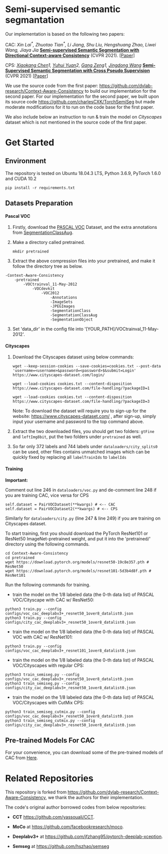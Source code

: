 # Semi-supervised semantic segmantation
Our implementation is based on the following two papers:

CAC: *Xin Lai<sup>\*</sup>, Zhuotao Tian<sup>\*</sup>, Li Jiang, Shu Liu, Hengshuang Zhao, Liwei Wang, Jiaya Jia* [**Semi-supervised Semantic Segmentation with Directional Context-aware Consistency**](https://jiaya.me/papers/semiseg_cvpr21.pdf)  (CVPR 2021). [[Paper]](https://jiaya.me/papers/semiseg_cvpr21.pdf)

CPS: *[Xiaokang Chen](https://charlescxk.github.io/)1, [Yuhui Yuan](https://scholar.google.com/citations?user=PzyvzksAAAAJ&hl=zh-CN)2, [Gang Zeng](https://www.cis.pku.edu.cn/info/1177/1378.htm)1, [Jingdong Wang](https://jingdongwang2017.github.io/)* **[Semi-Supervised Semantic Segmentation with Cross Pseudo Supervision](https://arxiv.org/abs/2106.01226)** (CVPR 2021) [[Paper](https://charlescxk.github.io/papers/CVPR2021_CPS/00446-poster.pdf)]

We use the source code from the first paper: https://github.com/dvlab-research/Context-Aware-Consistency to build our implementation for the second paper. For our implementation for the second paper, we built upon its source code https://github.com/charlesCXK/TorchSemiSeg but made moderate modifications for it to run on the code base for the first paper.

We also include below an instruction to run & train the model on *Cityscapes* dataset which is not mentioned in the source code of the first paper.

# Get Started
## Environment
The repository is tested on Ubuntu 18.04.3 LTS, Python 3.6.9, PyTorch 1.6.0 and CUDA 10.2
```
pip install -r requirements.txt
```

## Datasets Preparation

#### Pascal VOC

1. Firstly, download the [PASCAL VOC](http://host.robots.ox.ac.uk/pascal/VOC/voc2012/VOCtrainval_11-May-2012.tar) Dataset, and the extra annotations from [SegmentationClassAug](https://www.dropbox.com/s/oeu149j8qtbs1x0/SegmentationClassAug.zip?dl=0).

2. Make a directory called pretrained.

   ````
   mkdir pretrained

2. Extract the above compression files into your pretrained, and make it follow the directory tree as below.

```
-Context-Aware-Consistency
	-pretrained
        -VOCtrainval_11-May-2012
            -VOCdevkit
                -VOC2012
                    -Annotations
                    -ImageSets
                    -JPEGImages
                    -SegmentationClass
                    -SegmentationClassAug
                    -SegmentationObject
```

3. Set 'data_dir' in the config file into '[YOUR_PATH]/VOCtrainval_11-May-2012'.

#### Cityscapes

1. Download the Cityscapes dataset using below commands:

   ```
   wget --keep-session-cookies --save-cookies=cookies.txt --post-data 'username=<username>&password=<password>$&submit=Login' https://www.cityscapes-dataset.com/login/
   
   wget --load-cookies cookies.txt --content-disposition https://www.cityscapes-dataset.com/file-handling/?packageID=1
   
   wget --load-cookies cookies.txt --content-disposition https://www.cityscapes-dataset.com/file-handling/?packageID=3
   ```

   Note: To download the dataset will require you to sign-up for the website: https://www.cityscapes-dataset.com/ , after sign-up, simply input your username and password to the top command above.

2. Extract the two downloaded files, you should get two folders: `gtFine` and `leftImg8bit`, put the two folders under `pretrained` as well.

3. So far only 372 labels and 744 labels under `dataloaders/city_splits0` can be used, other files contains unmatched images which can be quickly fixed by replacing all `labelTrainIds` to `labelIds`

#### Training

**Important:**

Comment out line 246 in `dataloaders/voc.py` and de-comment line 248 if you are training CAC, vice versa for CPS

``` 
self.dataset = PairVOCDataset(**kwargs) # <-- CAC
self.dataset = PairVOCDataset2(**kwargs) # <-- CPS
```

Similarly for `dataloaders/city.py` (line 247 & line 249) if you are training on Cityscapes dataset.

To start training, first you should download the PyTorch ResNet101 or ResNet50 ImageNet-pretrained weight, and put it into the 'pretrained/' directory using the following commands.

```
cd Context-Aware-Consistency
cd pretrained
wget https://download.pytorch.org/models/resnet50-19c8e357.pth # ResNet50
wget https://download.pytorch.org/models/resnet101-5d3b4d8f.pth # ResNet101
```

Run the following commands for training.

- train the model on the 1/8 labeled data (the 0-th data list) of PASCAL VOC/Cityscape with CAC w/ ResNet50:
```
python3 train.py --config configs/voc_cac_deeplabv3+_resnet50_1over8_datalist0.json
python3 train.py --config configs/city_cac_deeplabv3+_resnet50_1over8_datalist0.json
```

- train the model on the 1/8 labeled data (the 0-th data list) of PASCAL VOC with CAC w/ ResNet101:
```
python3 train.py --config configs/voc_cac_deeplabv3+_resnet101_1over8_datalist0.json
```

- train the model on the 1/8 labeled data (the 0-th data list) of PASCAL VOC/Cityscapes with regular CPS:

```
python3 train_semiseg.py --config configs/voc_cac_deeplabv3+_resnet50_1over8_datalist0.json
python3 train_semiseg.py --config configs/city_cac_deeplabv3+_resnet50_1over8_datalist0.json
```

- train the model on the 1/8 labeled data (the 0-th data list) of PASCAL VOC/Cityscapes with CutMix CPS:

```
python3 train_semiseg_cutmix.py --config configs/voc_cac_deeplabv3+_resnet50_1over8_datalist0.json
python3 train_semiseg_cutmix.py --config configs/city_cac_deeplabv3+_resnet50_1over8_datalist0.json
```

## Pre-trained Models For CAC

For your convenience, you can download some of the pre-trained models of CAC from [Here](https://mycuhk-my.sharepoint.com/:f:/g/personal/1155154502_link_cuhk_edu_hk/EpHdT2JFT11FpsUc4jHE3CoB2wUZ5tQo_W0QzzqHdNtF-A?e=yx2Xha).

# Related Repositories

This repository is forked from https://github.com/dvlab-research/Context-Aware-Consistency, we thank the authors for their implementation.

The code's original author borrowed codes from below repositories:

- **CCT** https://github.com/yassouali/CCT.

- **MoCo** at https://github.com/facebookresearch/moco. 
- **Deeplabv3+** at https://github.com/jfzhang95/pytorch-deeplab-xception.
- **Semseg** at https://github.com/hszhao/semseg
